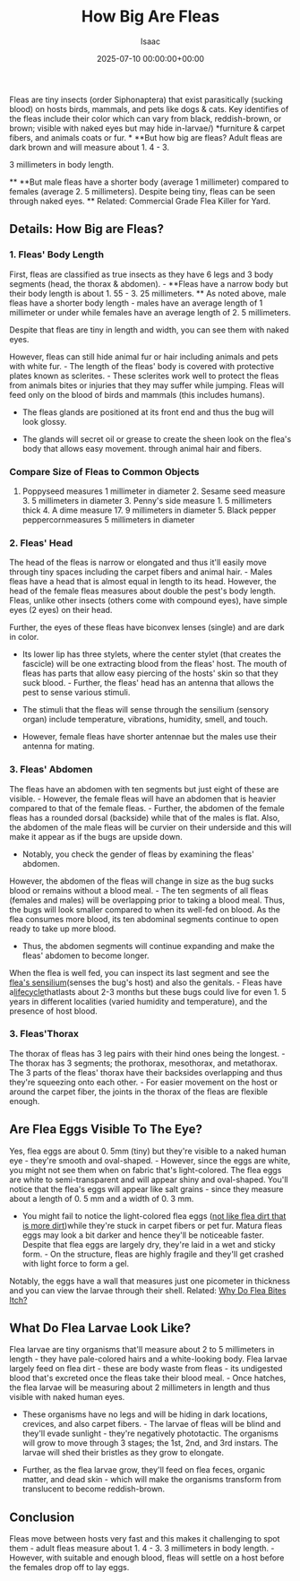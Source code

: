 ﻿---
title: How Big Are Fleas
description: Fleas are tiny insects order Siphonaptera that exist parasitically sucking blood on hosts birds, mammals, and pets like dogs & cats. Key identifies of the...
slug: /how-big-are-fleas/
date: 2025-07-10 00:00:00+00:00
lastmod: 2025-07-10 00:00:00+03:00
author: Isaac
categories:

- Fleas

- Guide
tags:

- fleas

- flea

- size
layout: post
---

Fleas are tiny insects (order Siphonaptera) that exist parasitically (sucking blood) on hosts birds, mammals, and pets like dogs & cats. Key identifies of the fleas include their color which can vary from black, reddish-brown, or brown; visible with naked eyes but may hide in-larvae/) *furniture & carpet fibers, and animals coats or fur. * **But how big are fleas? Adult fleas are dark brown and will measure about 1. 4 - 3.

3 millimeters in body length.

** **But male fleas have a shorter body (average 1 millimeter) compared to females (average 2. 5 millimeters). Despite being tiny, fleas can be seen through naked eyes. ** Related: Commercial Grade Flea Killer for Yard.

##  Details: How Big are Fleas?

###  1. Fleas' Body Length

First, fleas are classified as true insects as they have 6 legs and 3 body segments (head, the thorax & abdomen). - **Fleas have a narrow body but their body length is about 1. 55 - 3. 25 millimeters. ** As noted above, male fleas have a shorter body length - males have an average length of 1 millimeter or under while females have an average length of 2. 5 millimeters.

Despite that fleas are tiny in length and width, you can see them with naked eyes.

However, fleas can still hide animal fur or hair including animals and pets with white fur. - The length of the fleas' body is covered with protective plates known as sclerites. - These sclerites work well to protect the fleas from animals bites or injuries that they may suffer while jumping. Fleas will feed only on the blood of birds and mammals (this includes humans).

- The fleas glands are positioned at its front end and thus the bug will look glossy.

- The glands will secret oil or grease to create the sheen look on the flea's body that allows easy movement. through animal hair and fibers.

###  Compare Size of Fleas to Common Objects

1. Poppyseed measures 1 millimeter in diameter 2. Sesame seed measure 3. 5 millimeters in diameter 3. Penny's side measure 1. 5 millimeters thick 4. A dime measure 17. 9 millimeters in diameter 5. Black pepper peppercornmeasures 5 millimeters in diameter

###  2. Fleas' Head

The head of the fleas is narrow or elongated and thus it'll easily move through tiny spaces including the carpet fibers and animal hair. - Males fleas have a head that is almost equal in length to its head. However, the head of the female fleas measures about double the pest's body length. Fleas, unlike other insects (others come with compound eyes), have simple eyes (2 eyes) on their head.

Further, the eyes of these fleas have biconvex lenses (single) and are dark in color.

- Its lower lip has three stylets, where the center stylet (that creates the fascicle) will be one extracting blood from the fleas' host. The mouth of fleas has parts that allow easy piercing of the hosts' skin so that they suck blood. - Further, the fleas' head has an antenna that allows the pest to sense various stimuli.

- The stimuli that the fleas will sense through the sensilium (sensory organ) include temperature, vibrations, humidity, smell, and touch.

- However, female fleas have shorter antennae but the males use their antenna for mating.

###  3. Fleas' Abdomen

The fleas have an abdomen with ten segments but just eight of these are visible. - However, the female fleas will have an abdomen that is heavier compared to that of the female fleas. - Further, the abdomen of the female fleas has a rounded dorsal (backside) while that of the males is flat. Also, the abdomen of the male fleas will be curvier on their underside and this will make it appear as if the bugs are upside down.

- Notably, you check the gender of fleas by examining the fleas' abdomen.

However, the abdomen of the fleas will change in size as the bug sucks blood or remains without a blood meal. - The ten segments of all fleas (females and males) will be overlapping prior to taking a blood meal. Thus, the bugs will look smaller compared to when its well-fed on blood. As the flea consumes more blood, its ten abdominal segments continue to open ready to take up more blood.

- Thus, the abdomen segments will continue expanding and make the fleas' abdomen to become longer.

When the flea is well fed, you can inspect its last segment and see the [flea's sensilium](https://livestockvetento.tamu.edu/insectspests/fleas/)(senses the bug's host) and also the genitals. - Fleas have a[lifecycle](https://pestpolicy.com/flea-life-cycle/)thatlasts about 2-3 months but these bugs could live for even 1. 5 years in different localities (varied humidity and temperature), and the presence of host blood.

###  3. Fleas'Thorax

The thorax of fleas has 3 leg pairs with their hind ones being the longest. - The thorax has 3 segments; the prothorax, mesothorax, and metathorax. The 3 parts of the fleas' thorax have their backsides overlapping and thus they're squeezing onto each other. - For easier movement on the host or around the carpet fiber, the joints in the thorax of the fleas are flexible enough.

##  Are Flea Eggs Visible To The Eye?

Yes, flea eggs are about 0. 5mm (tiny) but they're visible to a naked human eye - they're smooth and oval-shaped. - However, since the eggs are white, you might not see them when on fabric that's light-colored. The flea eggs are white to semi-transparent and will appear shiny and oval-shaped. You'll notice that the flea's eggs will appear like salt grains - since they measure about a length of 0. 5 mm and a width of 0. 3 mm.

- You might fail to notice the light-colored flea eggs ([not like flea dirt that is more dirt](https://pestpolicy.com/what-is-flea-dirt/))while they're stuck in carpet fibers or pet fur. Matura fleas eggs may look a bit darker and hence they'll be noticeable faster. Despite that flea eggs are largely dry, they're laid in a wet and sticky form. - On the structure, fleas are highly fragile and they'll get crashed with light force to form a gel.

Notably, the eggs have a wall that measures just one picometer in thickness and you can view the larvae through their shell. Related: [Why Do Flea Bites Itch? ](https://pestpolicy.com/why-do-flea-bites-itch/)

##  What Do Flea Larvae Look Like?

Flea larvae are tiny organisms that'll measure about 2 to 5 millimeters in length - they have pale-colored hairs and a white-looking body. Flea larvae largely feed on flea dirt - these are body waste from fleas - its undigested blood that's excreted once the fleas take their blood meal. - Once hatches, the flea larvae will be measuring about 2 millimeters in length and thus visible with naked human eyes.

- These organisms have no legs and will be hiding in dark locations, crevices, and also carpet fibers. - The larvae of fleas will be blind and they'll evade sunlight - they're negatively phototactic. The organisms will grow to move through 3 stages; the 1st, 2nd, and 3rd instars. The larvae will shed their bristles as they grow to elongate.

- Further, as the flea larvae grow, they'll feed on flea feces, organic matter, and dead skin - which will make the organisms transform from translucent to become reddish-brown.

##  Conclusion

Fleas move between hosts very fast and this makes it challenging to spot them - adult fleas measure about 1. 4 - 3. 3 millimeters in body length. - However, with suitable and enough blood, fleas will settle on a host before the females drop off to lay eggs.
